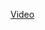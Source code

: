 <a href ="https://drive.google.com/drive/folders/1tMR7E_-KC6h-oGJ4D7Bm67NmMUaaRQJp?usp=drive_link"> Video </a>
